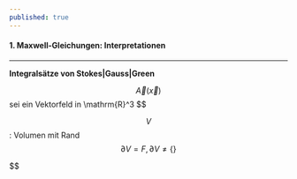 ```yaml
---
published: true
---
```

#### 1. Maxwell-Gleichungen: Interpretationen
----
**Integralsätze von Stokes|Gauss|Green**

$$ \vec A (\vec x ) $$ sei ein Vektorfeld in \mathrm{R}^3 $$

$$ V$$: Volumen mit Rand $$\partial V = F, \partial V \neq \{ \} $$

$$ 
